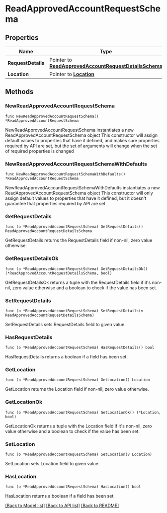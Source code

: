 # ReadApprovedAccountRequestSchema

## Properties

Name | Type | Description | Notes
------------ | ------------- | ------------- | -------------
**RequestDetails** | Pointer to [**ReadApprovedAccountRequestDetailsSchema**](ReadApprovedAccountRequestDetailsSchema.md) |  | [optional] 
**Location** | Pointer to [**Location**](Location.md) |  | [optional] 

## Methods

### NewReadApprovedAccountRequestSchema

`func NewReadApprovedAccountRequestSchema() *ReadApprovedAccountRequestSchema`

NewReadApprovedAccountRequestSchema instantiates a new ReadApprovedAccountRequestSchema object
This constructor will assign default values to properties that have it defined,
and makes sure properties required by API are set, but the set of arguments
will change when the set of required properties is changed

### NewReadApprovedAccountRequestSchemaWithDefaults

`func NewReadApprovedAccountRequestSchemaWithDefaults() *ReadApprovedAccountRequestSchema`

NewReadApprovedAccountRequestSchemaWithDefaults instantiates a new ReadApprovedAccountRequestSchema object
This constructor will only assign default values to properties that have it defined,
but it doesn't guarantee that properties required by API are set

### GetRequestDetails

`func (o *ReadApprovedAccountRequestSchema) GetRequestDetails() ReadApprovedAccountRequestDetailsSchema`

GetRequestDetails returns the RequestDetails field if non-nil, zero value otherwise.

### GetRequestDetailsOk

`func (o *ReadApprovedAccountRequestSchema) GetRequestDetailsOk() (*ReadApprovedAccountRequestDetailsSchema, bool)`

GetRequestDetailsOk returns a tuple with the RequestDetails field if it's non-nil, zero value otherwise
and a boolean to check if the value has been set.

### SetRequestDetails

`func (o *ReadApprovedAccountRequestSchema) SetRequestDetails(v ReadApprovedAccountRequestDetailsSchema)`

SetRequestDetails sets RequestDetails field to given value.

### HasRequestDetails

`func (o *ReadApprovedAccountRequestSchema) HasRequestDetails() bool`

HasRequestDetails returns a boolean if a field has been set.

### GetLocation

`func (o *ReadApprovedAccountRequestSchema) GetLocation() Location`

GetLocation returns the Location field if non-nil, zero value otherwise.

### GetLocationOk

`func (o *ReadApprovedAccountRequestSchema) GetLocationOk() (*Location, bool)`

GetLocationOk returns a tuple with the Location field if it's non-nil, zero value otherwise
and a boolean to check if the value has been set.

### SetLocation

`func (o *ReadApprovedAccountRequestSchema) SetLocation(v Location)`

SetLocation sets Location field to given value.

### HasLocation

`func (o *ReadApprovedAccountRequestSchema) HasLocation() bool`

HasLocation returns a boolean if a field has been set.


[[Back to Model list]](../README.md#documentation-for-models) [[Back to API list]](../README.md#documentation-for-api-endpoints) [[Back to README]](../README.md)


